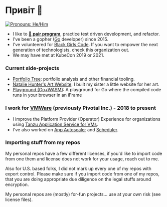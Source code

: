 <h1><span title="Привіт means 'Hi there' in Ukrainian.">Привіт</span> 👋 </h1>

[![Pronouns: He/Him](https://img.shields.io/badge/Pronouons-He/Him-lightgrey)](https://www.mypronouns.org/he-him)

- I like to [🍐 **pair program**](https://www.pivotaltracker.com/blog/how-pair-programming-and-mob-programming-help-quickly-onboard-new-software-engineers), practice test driven development, and refactor.
- I've been a gopher ([Go](https://golang.org/) developer) since 2015.
- I've volunteered for [Black Girls Code](https://www.blackgirlscode.com/). If you want to empower the next generation of technologists, check this organization out.
- We may have met at KubeCon 2019 or 2021.

### Current side-projects
- [Portfolio Tree](https://portfoliotree.com): portfolio analysis and other financial tooling.
- [Natalie Hunter's Art Website](https://nataliehunterart.com/): I built my sister a little website for her art.
- [Playground (Go+WASM)](http://playground.cazador.codes): A playground for Go where the compiled code runs in your browser in an iFrame

### I work for [VMWare](https://www.vmware.com) (previously Pivotal Inc.) - 2018 to present

- I improve the Platform Provider (Operator) Experience for organizations using [Tanzu Application Service for VMs](https://tanzu.vmware.com/application-service).
- I've also worked on [App Autoscaler](https://docs.pivotal.io/application-service/2-10/appsman-services/autoscaler/about-app-autoscaler.html) and [Scheduler](https://docs.pivotal.io/scheduler/1-2/).

### Importing stuff from my repos

My personal repos have a few different licenses, if you'd like to import code from one them and license does not work for your usage, reach out to me.

Also for U.S. based folks, I did not mark up every one of my repos with export control. Please make sure if you import code from one of my repos, that you are doing appropriate due diligence on the legal stuffs around encryption.

My personal repos are (mostly) for-fun projects... use at your own risk (see license files).
